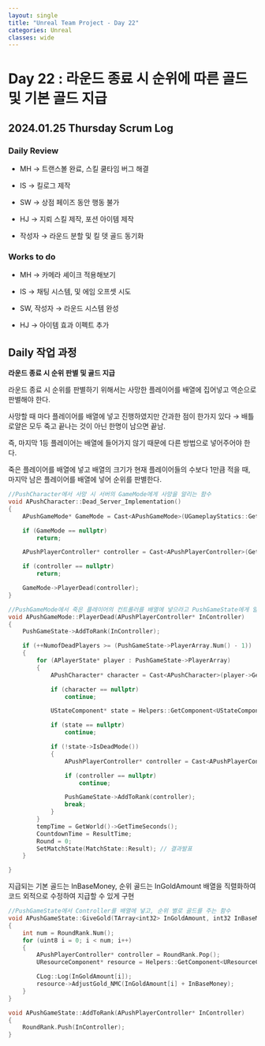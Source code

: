 ```yaml
---
layout: single
title: "Unreal Team Project - Day 22"
categories: Unreal
classes: wide
---
```


# Day 22 : 라운드 종료 시 순위에 따른 골드 및 기본 골드 지급

## 2024.01.25 Thursday Scrum Log


### Daily Review

- MH → 트랜스볼 완료, 스킬 쿨타임 버그 해결

- IS → 킬로그 제작

- SW → 상점 페이즈 동안 행동 불가

- HJ → 지뢰 스킬 제작, 포션 아이템 제작

- 작성자 → 라운드 분할 및 킬 뎃 골드 동기화


### Works to do

- MH → 카메라 셰이크 적용해보기

- IS → 채팅 시스템, 및 에임 오프셋 시도

- SW, 작성자 → 라운드 시스템 완성

- HJ → 아이템 효과 이펙트 추가


## Daily 작업 과정

**라운드 종료 시 순위 판별 및 골드 지급**

라운드 종료 시 순위를 판별하기 위해서는 사망한 플레이어를 배열에 집어넣고 역순으로 판별해야 한다.

사망할 때 마다 플레이어를 배열에 넣고 진행하였지만 간과한 점이 한가지 있다 → 배틀로얄은 모두 죽고 끝나는 것이 아닌 한명이 남으면 끝남.

즉, 마지막 1등 플레이어는 배열에 들어가지 않기 때문에 다른 방법으로 넣어주어야 한다.

죽은 플레이어를 배열에 넣고 배열의 크기가 현재 플레이어들의 수보다 1만큼 적을 때, 마지막 남은 플레이어를 배열에 넣어 순위를 판별한다.

```cpp
//PushCharacter에서 사망 시 서버의 GameMode에게 사망을 알리는 함수
void APushCharacter::Dead_Server_Implementation()
{
    APushGameMode* GameMode = Cast<APushGameMode>(UGameplayStatics::GetGameMode(GetWorld()));

    if (GameMode == nullptr)
        return;

    APushPlayerController* controller = Cast<APushPlayerController>(GetController());

    if (controller == nullptr)
        return;

    GameMode->PlayerDead(controller);
}
```

```cpp
//PushGameMode에서 죽은 플레이어의 컨트롤러를 배열에 넣으라고 PushGameState에게 알리며, 마지막 플레이러를 확인하는 함수
void APushGameMode::PlayerDead(APushPlayerController* InController)
{
	PushGameState->AddToRank(InController);

	if (++NumofDeadPlayers >= (PushGameState->PlayerArray.Num() - 1))
	{
		for (APlayerState* player : PushGameState->PlayerArray)
		{
			APushCharacter* character = Cast<APushCharacter>(player->GetPawn());

			if (character == nullptr)
				continue;

			UStateComponent* state = Helpers::GetComponent<UStateComponent>(character);

			if (state == nullptr)
				continue;

			if (!state->IsDeadMode())
			{
				APushPlayerController* controller = Cast<APushPlayerController>(character->GetController());

				if (controller == nullptr)
					continue;

				PushGameState->AddToRank(controller);
				break;
			}
		}
		tempTime = GetWorld()->GetTimeSeconds();
		CountdownTime = ResultTime;
		Round = 0;
		SetMatchState(MatchState::Result); // 결과발표
	}

}
```

지급되는 기본 골드는 InBaseMoney, 순위 골드는 InGoldAmount 배열을 직렬화하여 코드 외적으로 수정하여 지급할 수 있게 구현

```cpp
//PushGameState에서 Controller를 배열에 넣고, 순위 별로 골드를 주는 함수
void APushGameState::GiveGold(TArray<int32> InGoldAmount, int32 InBaseMoney)
{
	int num = RoundRank.Num();
	for (uint8 i = 0; i < num; i++)
	{
		APushPlayerController* controller = RoundRank.Pop();
		UResourceComponent* resource = Helpers::GetComponent<UResourceComponent>(controller->GetCharacter());

		CLog::Log(InGoldAmount[i]);
		resource->AdjustGold_NMC(InGoldAmount[i] + InBaseMoney);
	}
}

void APushGameState::AddToRank(APushPlayerController* InController)
{
	RoundRank.Push(InController);
}
```
